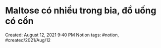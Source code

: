 # Maltose có nhiều trong bia, đồ uống có cồn

Created: August 12, 2021 9:40 PM
Notion tags: #notion, #created/2021/Aug/12